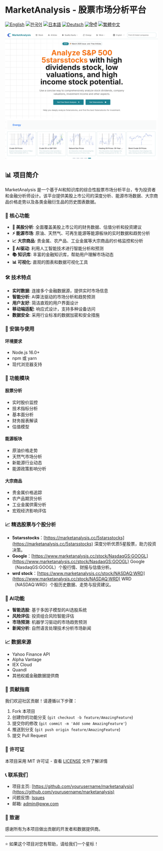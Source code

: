 # MarketAnalysis - 股票市场分析平台

[![English](https://img.shields.io/badge/lang-English-blue.svg)](README.md)
[![한국어](https://img.shields.io/badge/lang-한국어-red.svg)](README.ko.md)
[![日本語](https://img.shields.io/badge/lang-日本語-yellow.svg)](README.ja.md)
[![Deutsch](https://img.shields.io/badge/lang-Deutsch-green.svg)](README.de.md)
[![हिन्दी](https://img.shields.io/badge/lang-हिन्दी-orange.svg)](README.hi.md)
[![繁體中文](https://img.shields.io/badge/lang-繁體中文-purple.svg)](README.zh-TW.md)

![MarketAnalysis Cover](market-analysis-cover.png)

## 📊 项目简介

MarketAnalysis 是一个基于AI和知识库的综合性股票市场分析平台，专为投资者和金融分析师设计。该平台提供美股上市公司的深度分析、能源市场数据、大宗商品价格走势以及各类金融衍生品的历史图表数据。

### 🚀 核心功能

- **🏢 美股分析**: 全面覆盖美股上市公司的财务数据、估值分析和投资建议
- **⚡ 能源市场**: 原油、天然气、可再生能源等能源板块的实时数据和趋势分析
- **📈 大宗商品**: 贵金属、农产品、工业金属等大宗商品的价格监控和分析
- **🤖 AI驱动**: 利用人工智能技术进行智能分析和预测
- **📚 知识库**: 丰富的金融知识库，帮助用户理解市场动态
- **📊 可视化**: 直观的图表和数据可视化工具

### 🛠 技术特点

- **实时数据**: 连接多个金融数据源，提供实时市场信息
- **智能分析**: AI算法驱动的市场分析和趋势预测
- **用户友好**: 简洁直观的用户界面设计
- **移动端适配**: 响应式设计，支持多种设备访问
- **数据安全**: 采用行业标准的数据加密和安全措施

### 🔧 安装与使用

#### 环境要求
- Node.js 16.0+
- npm 或 yarn
- 现代浏览器支持

### 📱 功能模块

#### 股票分析
- 实时股价监控
- 技术指标分析
- 基本面分析
- 财务报表解读
- 估值模型

#### 能源板块
- 原油价格走势
- 天然气市场分析
- 新能源行业动态
- 能源政策影响分析

#### 大宗商品
- 贵金属价格追踪
- 农产品期货分析
- 工业金属供需分析
- 宏观经济影响评估

### 📈 精选股票与个股分析  

- **5starsstocks**：[https://marketanalysis.cc/5starsstocks](https://marketanalysis.cc/5starsstocks)
  深度分析优质5星股票，助力投资决策。
- **Google**：[https://www.marketanalysis.cc/stock/NasdaqGS:GOOGL](https://www.marketanalysis.cc/stock/NasdaqGS:GOOGL)
  Google（NasdaqGS:GOOGL）个股行情、财报与估值分析。
- **wrd stock**：[https://www.marketanalysis.cc/stock/NASDAQ:WRD](https://www.marketanalysis.cc/stock/NASDAQ:WRD)
  WRD（NASDAQ:WRD）个股历史数据、走势与投资建议。

### 🔮 AI功能

- **智能选股**: 基于多因子模型的AI选股系统
- **风险评估**: 投资组合风险智能评估
- **市场预测**: 机器学习驱动的市场趋势预测
- **新闻分析**: 自然语言处理技术分析市场新闻

### 📈 数据来源

- Yahoo Finance API
- Alpha Vantage
- IEX Cloud
- Quandl
- 其他权威金融数据提供商

### 🤝 贡献指南

我们欢迎社区贡献！请遵循以下步骤：

1. Fork 本项目
2. 创建你的功能分支 (`git checkout -b feature/AmazingFeature`)
3. 提交你的修改 (`git commit -m 'Add some AmazingFeature'`)
4. 推送到分支 (`git push origin feature/AmazingFeature`)
5. 提交 Pull Request

### 📄 许可证

本项目采用 MIT 许可证 - 查看 [LICENSE](LICENSE) 文件了解详情

### 📞 联系我们

- 项目主页: [https://github.com/yourusername/marketanalysis](https://github.com/yourusername/marketanalysis)
- 问题反馈: [Issues](https://github.com/yourusername/marketanalysis/issues)
- 邮箱: admin@pww.com

### 🙏 致谢

感谢所有为本项目做出贡献的开发者和数据提供商。

---

⭐ 如果这个项目对您有帮助，请给我们一个星标！ 